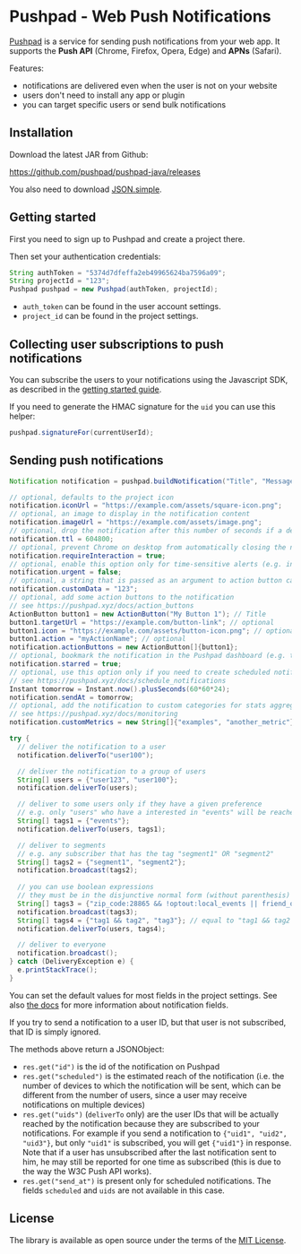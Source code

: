 # Pushpad - Web Push Notifications
 
[Pushpad](https://pushpad.xyz) is a service for sending push notifications from your web app. It supports the **Push API** (Chrome, Firefox, Opera, Edge) and **APNs** (Safari).

Features:

- notifications are delivered even when the user is not on your website
- users don't need to install any app or plugin
- you can target specific users or send bulk notifications

## Installation

Download the latest JAR from Github:

https://github.com/pushpad/pushpad-java/releases

You also need to download [JSON.simple](https://code.google.com/archive/p/json-simple/).

## Getting started

First you need to sign up to Pushpad and create a project there.

Then set your authentication credentials:

```java
String authToken = "5374d7dfeffa2eb49965624ba7596a09";
String projectId = "123";
Pushpad pushpad = new Pushpad(authToken, projectId);
```

- `auth_token` can be found in the user account settings. 
- `project_id` can be found in the project settings.

## Collecting user subscriptions to push notifications

You can subscribe the users to your notifications using the Javascript SDK, as described in the [getting started guide](https://pushpad.xyz/docs/pushpad_pro_getting_started).

If you need to generate the HMAC signature for the `uid` you can use this helper:

```java
pushpad.signatureFor(currentUserId);
```

## Sending push notifications

```java
Notification notification = pushpad.buildNotification("Title", "Message", "https://example.com/my/page");

// optional, defaults to the project icon
notification.iconUrl = "https://example.com/assets/square-icon.png";
// optional, an image to display in the notification content
notification.imageUrl = "https://example.com/assets/image.png";
// optional, drop the notification after this number of seconds if a device is offline 
notification.ttl = 604800;
// optional, prevent Chrome on desktop from automatically closing the notification after a few seconds
notification.requireInteraction = true;
// optional, enable this option only for time-sensitive alerts (e.g. incoming phone call)
notification.urgent = false;
// optional, a string that is passed as an argument to action button callbacks
notification.customData = "123";
// optional, add some action buttons to the notification
// see https://pushpad.xyz/docs/action_buttons
ActionButton button1 = new ActionButton("My Button 1"); // Title
button1.targetUrl = "https://example.com/button-link"; // optional
button1.icon = "https://example.com/assets/button-icon.png"; // optional
button1.action = "myActionName"; // optional
notification.actionButtons = new ActionButton[]{button1};
// optional, bookmark the notification in the Pushpad dashboard (e.g. to highlight manual notifications)
notification.starred = true;
// optional, use this option only if you need to create scheduled notifications (max 5 days)
// see https://pushpad.xyz/docs/schedule_notifications
Instant tomorrow = Instant.now().plusSeconds(60*60*24);
notification.sendAt = tomorrow;
// optional, add the notification to custom categories for stats aggregation
// see https://pushpad.xyz/docs/monitoring
notification.customMetrics = new String[]{"examples", "another_metric"}; // up to 3 metrics per notification

try {
  // deliver the notification to a user
  notification.deliverTo("user100");

  // deliver the notification to a group of users
  String[] users = {"user123", "user100"};
  notification.deliverTo(users);

  // deliver to some users only if they have a given preference
  // e.g. only "users" who have a interested in "events" will be reached
  String[] tags1 = {"events"};
  notification.deliverTo(users, tags1);

  // deliver to segments
  // e.g. any subscriber that has the tag "segment1" OR "segment2"
  String[] tags2 = {"segment1", "segment2"};
  notification.broadcast(tags2);
  
  // you can use boolean expressions 
  // they must be in the disjunctive normal form (without parenthesis)
  String[] tags3 = {"zip_code:28865 && !optout:local_events || friend_of:Organizer123"};
  notification.broadcast(tags3);
  String[] tags4 = {"tag1 && tag2", "tag3"}; // equal to "tag1 && tag2 || tag3"
  notification.deliverTo(users, tags4);

  // deliver to everyone
  notification.broadcast();
} catch (DeliveryException e) {
  e.printStackTrace();
}
```

You can set the default values for most fields in the project settings. See also [the docs](https://pushpad.xyz/docs/rest_api#notifications_api_docs) for more information about notification fields.

If you try to send a notification to a user ID, but that user is not subscribed, that ID is simply ignored.

The methods above return a JSONObject: 

- `res.get("id")` is the id of the notification on Pushpad
- `res.get("scheduled")` is the estimated reach of the notification (i.e. the number of devices to which the notification will be sent, which can be different from the number of users, since a user may receive notifications on multiple devices)
- `res.get("uids")` (`deliverTo` only) are the user IDs that will be actually reached by the notification because they are subscribed to your notifications. For example if you send a notification to `{"uid1", "uid2", "uid3"}`, but only `"uid1"` is subscribed, you will get `{"uid1"}` in response. Note that if a user has unsubscribed after the last notification sent to him, he may still be reported for one time as subscribed (this is due to the way the W3C Push API works).
- `res.get("send_at")` is present only for scheduled notifications. The fields `scheduled` and `uids` are not available in this case.

## License

The library is available as open source under the terms of the [MIT License](http://opensource.org/licenses/MIT).


